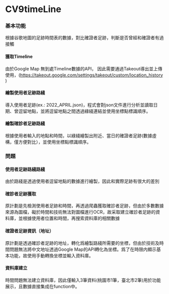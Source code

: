 # CV9timeLine
### 基本功能
根據谷歌地圖的足跡時間表的數據，對比確證者足跡，判斷是否曾經和確證者有過接觸

#### 獲取Timeline
由於Google Map 無到處Timeline數據的API， 因此需要通過Takeout導出並上傳使用，(https://takeout.google.com/settings/takeout/custom/location_history )

#### 繪製使用者足跡路綫
導入使用者足跡(ex.: 2022_APRIL.json)，程式會對json文件進行分析並讀取日期、曾逗留地點，並將逗留地點之間透過綠綫連結並使用坐標點標識順序。

#### 繪製確診者足跡路綫
根據使用者輸入的地點和時間，以綠綫繪製出附近、當日的確證者足跡(數據虛構，僅方便對比），並使用坐標點標識順序。

### 問題
#### 使用者足跡路綫路綫
由於路綫是透過使用者逗留地點的數據進行繪製，因此和實際足跡有很大的差別
#### 確診者足跡獲取
原計劃是先檢測使用者足跡和時間，再透過爬蟲獲取確診者足跡，但由於多數數據來源為圖檔，礙於時間和技術無法對圖檔進行OCR，故采取建立確診者足跡的資料庫，並根據使用者位置和時間，再搜索資料庫的相關數據
#### 確證者足跡資訊（地址）
原計劃是透過確診者足跡的地址，轉化爲繪製路綫所需要的坐標，但由於技術及時間問題無法將中文地址透過Google Map的API轉化為坐標。爲了在時限内顯示基本功能，故使用手動轉換坐標並輸入資料庫。
#### 資料庫建立
時間問題無法建立資料庫，因此僅輸入3筆資料(桃園市1筆，臺北市2筆)用於功能展示，且數據直接集成在function中。
